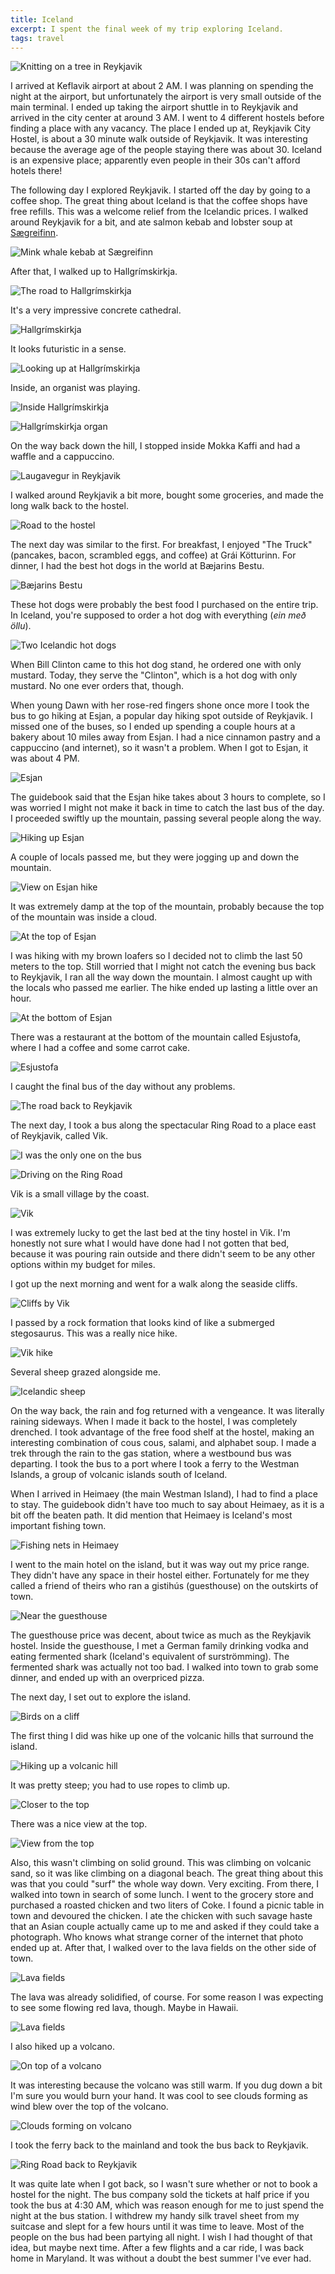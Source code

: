 ```yaml
---
title: Iceland
excerpt: I spent the final week of my trip exploring Iceland.
tags: travel
---
```


![Knitting on a tree in
Reykjavik](https://lh3.googleusercontent.com/-Z0V_sIl9L_g/TkWd8BhZPsI/AAAAAAAAbqk/kFSTwtfMXNQ/s1000/IMG_3711.JPG)

I arrived at Keflavik airport at about 2 AM. I was planning on spending
the night at the airport, but unfortunately the airport is very small
outside of the main terminal. I ended up taking the airport shuttle in
to Reykjavik and arrived in the city center at around 3 AM. I went to 4
different hostels before finding a place with any vacancy. The place I
ended up at, Reykjavik City Hostel, is about a 30 minute walk outside of
Reykjavik. It was interesting because the average age of the people
staying there was about 30. Iceland is an expensive place; apparently
even people in their 30s can't afford hotels there!

<!-- more -->

The following day I explored Reykjavik. I started off the day by going
to a coffee shop. The great thing about Iceland is that the coffee shops
have free refills. This was a welcome relief from the Icelandic prices.
I walked around Reykjavik for a bit, and ate salmon kebab and lobster
soup at
[Sægreifinn](http://travel.nytimes.com/2006/11/12/travel/12bite.html).

![Mink whale kebab at
Sægreifinn](https://lh5.googleusercontent.com/-puWv-WTpyA0/TkWcVRdqjsI/AAAAAAAAbpk/bkJs7c9-iY4/s800/IMG_3667.JPG)

After that, I walked up to Hallgrímskirkja.

![The road to
Hallgrímskirkja](https://lh5.googleusercontent.com/-SQQ76Q1aXfA/TkWc-Tma7aI/AAAAAAAAbp0/uVDkFjfkcY4/s1000/IMG_3670.JPG)

It's a very impressive concrete cathedral.

![Hallgrímskirkja](https://lh5.googleusercontent.com/-ukdquF-7G3w/TkWTmlNZ_KI/AAAAAAAAbnE/IVms7-m9boI/s1000/IMG_3678.JPG)

It looks futuristic in a sense.

![Looking up at
Hallgrímskirkja](https://lh3.googleusercontent.com/-jhcFB7YYGl0/TkWar1rCcTI/AAAAAAAAboY/sw6BvkxLI14/s1000/IMG_3688.JPG)

Inside, an organist was playing.

![Inside
Hallgrímskirkja](https://lh4.googleusercontent.com/-bJ-ALniCHBM/TkWbQziXePI/AAAAAAAAbog/5QspqMn1PS4/s1000/IMG_3690.JPG)

![Hallgrímskirkja
organ](https://lh5.googleusercontent.com/-sHtw8ey6Qb8/TkWbWNGfxPI/AAAAAAAAbok/eLWANvJjLD4/s1000/IMG_3692.JPG)

On the way back down the hill, I stopped inside Mokka Kaffi and had a
waffle and a cappuccino.

![Laugavegur in
Reykjavik](https://lh5.googleusercontent.com/-O572KH-VJKI/TkWdhFpLTOI/AAAAAAAAbqM/stBMbuNS9F8/s1000/IMG_3708.JPG)

I walked around Reykjavik a bit more, bought some groceries, and made
the long walk back to the hostel.

![Road to the
hostel](https://lh5.googleusercontent.com/-uLUuA4ZLHa8/TkWftXtGFgI/AAAAAAAAbro/EaROnkfAWdQ/s1000/IMG_3725.JPG)

The next day was similar to the first. For breakfast, I enjoyed "The
Truck" (pancakes, bacon, scrambled eggs, and coffee) at Grái Kötturinn.
For dinner, I had the best hot dogs in the world at Bæjarins Bestu.

![Bæjarins
Bestu](https://lh4.googleusercontent.com/-eSLUZM0ky1I/TkWgC6DPsoI/AAAAAAAAbr0/YsKnBDWNe7I/s1000/IMG_3701.JPG)

These hot dogs were probably the best food I purchased on the entire
trip. In Iceland, you're supposed to order a hot dog with everything
(*ein með öllu*).

![Two Icelandic hot
dogs](https://lh6.googleusercontent.com/-V4VYCYypLCc/TkWfr6n1yOI/AAAAAAAAbrk/WW5PYdQnivA/s1000/IMG_3700.JPG)

When Bill Clinton came to this hot dog stand, he ordered one with only
mustard. Today, they serve the "Clinton", which is a hot dog with only
mustard. No one ever orders that, though.

When young Dawn with her rose-red fingers shone once more I took the bus
to go hiking at Esjan, a popular day hiking spot outside of Reykjavik. I
missed one of the buses, so I ended up spending a couple hours at a
bakery about 10 miles away from Esjan. I had a nice cinnamon pastry and
a cappuccino (and internet), so it wasn't a problem. When I got to
Esjan, it was about 4 PM.

![Esjan](https://lh3.googleusercontent.com/-i8oDU7Cq-VY/TkWj1gMrLMI/AAAAAAAAbt4/crVvTSnXk0g/s1000/IMG_3768.JPG)

The guidebook said that the Esjan hike takes about 3 hours to complete,
so I was worried I might not make it back in time to catch the last bus
of the day. I proceeded swiftly up the mountain, passing several people
along the way.

![Hiking up
Esjan](https://lh5.googleusercontent.com/-BrXIuyU5fBc/TkWjQLMrgLI/AAAAAAAAbtg/-fc7Wi7Urug/s1000/IMG_3759.JPG)

A couple of locals passed me, but they were jogging up and down the
mountain.

![View on Esjan
hike](https://lh6.googleusercontent.com/-bfdJDIhisYs/TkWGOptuNbI/AAAAAAAAbks/Owz0xYbm6KU/s1000/IMG_3760.JPG)

It was extremely damp at the top of the mountain, probably because the
top of the mountain was inside a cloud.

![At the top of
Esjan](https://lh4.googleusercontent.com/-vFwqJZwpEzE/TkWjENIupiI/AAAAAAAAbtY/JTTsxnc2UTE/s1000/IMG_3762.JPG)

I was hiking with my brown loafers so I decided not to climb the last 50
meters to the top. Still worried that I might not catch the evening bus
back to Reykjavik, I ran all the way down the mountain. I almost caught
up with the locals who passed me earlier. The hike ended up lasting a
little over an hour.

![At the bottom of
Esjan](https://lh6.googleusercontent.com/-sBjzf1ezxf0/TkWjsVhLmAI/AAAAAAAAbt0/SPKx0oDXOZw/s1000/IMG_3766.JPG)

There was a restaurant at the bottom of the mountain called Esjustofa,
where I had a coffee and some carrot cake.

![Esjustofa](https://lh6.googleusercontent.com/-wvMbRsoowqk/TkWlKFdEQvI/AAAAAAAAbus/6WjUvsOSrks/s1000/IMG_3733.JPG)

I caught the final bus of the day without any problems.

![The road back to
Reykjavik](https://lh4.googleusercontent.com/-4Hg9s2l-aI0/TkWkGwKX1NI/AAAAAAAAbuE/mGZ1BURh2SE/s1000/IMG_3769.JPG)

The next day, I took a bus along the spectacular Ring Road to a place
east of Reykjavik, called Vik.

![I was the only one on the
bus](https://lh4.googleusercontent.com/-ejG6qo1sWMQ/TkWmKwtz2YI/AAAAAAAAbvY/79VxqX_ff8M/s1000/IMG_3774.JPG)

![Driving on the Ring
Road](https://lh6.googleusercontent.com/-0HcsOVlC6Gg/TkWlfRHv8PI/AAAAAAAAbu8/bkrpNsOJfR4/s1000/IMG_3790.JPG)

Vik is a small village by the coast.

![Vik](https://lh5.googleusercontent.com/-tNWfxxOxs04/TkWpVs8VX7I/AAAAAAAAbxI/q1df04MeGjQ/s1000/IMG_3806.JPG)

I was extremely lucky to get the last bed at the tiny hostel in Vik. I'm
honestly not sure what I would have done had I not gotten that bed,
because it was pouring rain outside and there didn't seem to be any
other options within my budget for miles.

I got up the next morning and went for a walk along the seaside cliffs.

![Cliffs by
Vik](https://lh3.googleusercontent.com/-10ezw6g65Xo/TkWo_F05x2I/AAAAAAAAbw4/HnGxOxMIwM8/s1000/IMG_3803.JPG)

I passed by a rock formation that looks kind of like a submerged
stegosaurus. This was a really nice hike.

![Vik
hike](https://lh3.googleusercontent.com/-bCMsdKXvvUA/TkWoqoH7CBI/AAAAAAAAbww/e8beQWD0U2U/s1000/IMG_3820.JPG)

Several sheep grazed alongside me.

![Icelandic
sheep](https://lh4.googleusercontent.com/-nyNb7N293Cg/TkWnvYK9JDI/AAAAAAAAbwI/WV2NYudTHYk/s1000/IMG_3814.JPG)

On the way back, the rain and fog returned with a vengeance. It was
literally raining sideways. When I made it back to the hostel, I was
completely drenched. I took advantage of the free food shelf at the
hostel, making an interesting combination of cous cous, salami, and
alphabet soup. I made a trek through the rain to the gas station, where
a westbound bus was departing. I took the bus to a port where I took a
ferry to the Westman Islands, a group of volcanic islands south of
Iceland.

When I arrived in Heimaey (the main Westman Island), I had to find a
place to stay. The guidebook didn't have too much to say about Heimaey,
as it is a bit off the beaten path. It did mention that Heimaey is
Iceland's most important fishing town.

![Fishing nets in
Heimaey](https://lh5.googleusercontent.com/-rMpIaHNH6vM/TkWxj5FIe6I/AAAAAAAAb1g/4sV3mkrmSkE/s1000/IMG_3826.JPG)

I went to the main hotel on the island, but it was way out my price
range. They didn't have any space in their hostel either. Fortunately
for me they called a friend of theirs who ran a gistihús (guesthouse) on
the outskirts of town.

![Near the
guesthouse](https://lh6.googleusercontent.com/-w7zxeHifS8U/TkWMo0d1j_I/AAAAAAAAbmI/hykWzig9Q8I/s1000/IMG_3824.JPG)

The guesthouse price was decent, about twice as much as the Reykjavik
hostel. Inside the guesthouse, I met a German family drinking vodka and
eating fermented shark (Iceland's equivalent of surströmming). The
fermented shark was actually not too bad. I walked into town to grab
some dinner, and ended up with an overpriced pizza.

The next day, I set out to explore the island.

![Birds on a
cliff](https://lh6.googleusercontent.com/-KTCbPNqaNbE/TkWxyGLQAhI/AAAAAAAAb1o/O5oSZRhHM6w/s1000/IMG_3827.JPG)

The first thing I did was hike up one of the volcanic hills that
surround the island.

![Hiking up a volcanic
hill](https://lh6.googleusercontent.com/-DwG-DmA35XI/TkWrY7gRnXI/AAAAAAAAbyU/VBS1yhgllEw/s1000/IMG_3844.JPG)

It was pretty steep; you had to use ropes to climb up.

![Closer to the
top](https://lh5.googleusercontent.com/-G0xzgTAYcu4/TkWrrM4315I/AAAAAAAAbyg/ZSP3jV077fM/s1000/IMG_3846.JPG)

There was a nice view at the top.

![View from the
top](https://lh6.googleusercontent.com/-xL9PICc5XGM/TkWsWY6DXrI/AAAAAAAAby8/IeXo-Xgy6Zk/s1000/IMG_3850.JPG)

Also, this wasn't climbing on solid ground. This was climbing on
volcanic sand, so it was like climbing on a diagonal beach. The great
thing about this was that you could "surf" the whole way down. Very
exciting. From there, I walked into town in search of some lunch. I went
to the grocery store and purchased a roasted chicken and two liters of
Coke. I found a picnic table in town and devoured the chicken. I ate the
chicken with such savage haste that an Asian couple actually came up to
me and asked if they could take a photograph. Who knows what strange
corner of the internet that photo ended up at. After that, I walked over
to the lava fields on the other side of town.

![Lava
fields](https://lh6.googleusercontent.com/-QIFEgiVNheE/TkWtuLo0SII/AAAAAAAAbz0/cRsOrl9HZkc/s1000/IMG_3866.JPG)

The lava was already solidified, of course. For some reason I was
expecting to see some flowing red lava, though. Maybe in Hawaii.

![Lava
fields](https://lh4.googleusercontent.com/-B2yoEFJLiMU/TkWuZZKxLzI/AAAAAAAAb0U/DzJF1HeHp6E/s1000/IMG_3872.JPG)

I also hiked up a volcano.

![On top of a
volcano](https://lh3.googleusercontent.com/-9lEII7rg8j4/TkXMJ6dWtdI/AAAAAAAAb3E/ap8_AH7qxMw/s1000/IMG_20110806_143331.jpg)

It was interesting because the volcano was still warm. If you dug down a
bit I'm sure you would burn your hand. It was cool to see clouds forming
as wind blew over the top of the volcano.

![Clouds forming on
volcano](https://lh4.googleusercontent.com/-eklICkKT_-4/TkWxOiiYdJI/AAAAAAAAb1Y/HPbDLIub7Sg/s1000/IMG_3885.JPG)

I took the ferry back to the mainland and took the bus back to
Reykjavik.

![Ring Road back to
Reykjavik](https://lh3.googleusercontent.com/-wYw8RXHyb3M/TkXMJyKirnI/AAAAAAAAb3E/WRP7ys2dGQg/s1000/IMG_20110806_200110.jpg)

It was quite late when I got back, so I wasn't sure whether or not to
book a hostel for the night. The bus company sold the tickets at half
price if you took the bus at 4:30 AM, which was reason enough for me to
just spend the night at the bus station. I withdrew my handy silk travel
sheet from my suitcase and slept for a few hours until it was time to
leave. Most of the people on the bus had been partying all night. I wish
I had thought of that idea, but maybe next time. After a few flights and
a car ride, I was back home in Maryland. It was without a doubt the best
summer I've ever had.

